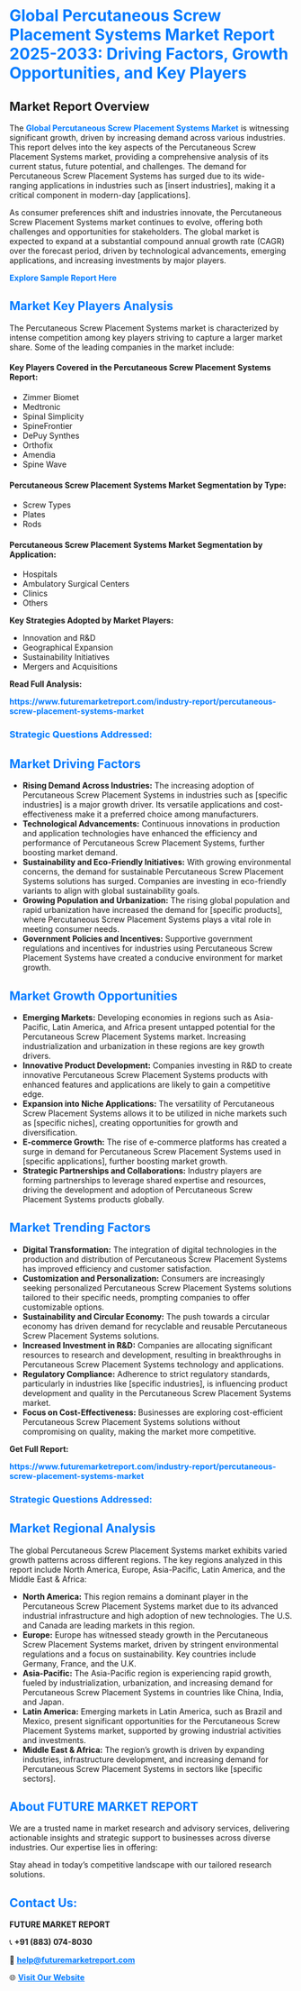 <h1 style="color: #007BFF;">Global Percutaneous Screw Placement Systems Market Report 2025-2033: Driving Factors, Growth Opportunities, and Key Players</h1>

<section id="overview">
<h2>Market Report Overview</h2>
<p>The <a href="https://www.futuremarketreport.com/industry-report/percutaneous-screw-placement-systems-market" style="color: #007BFF; text-decoration: none;"><strong>Global Percutaneous Screw Placement Systems Market</strong></a> is witnessing significant growth, driven by increasing demand across various industries. This report delves into the key aspects of the Percutaneous Screw Placement Systems market, providing a comprehensive analysis of its current status, future potential, and challenges. The demand for Percutaneous Screw Placement Systems has surged due to its wide-ranging applications in industries such as [insert industries], making it a critical component in modern-day [applications].</p>
<p>As consumer preferences shift and industries innovate, the Percutaneous Screw Placement Systems market continues to evolve, offering both challenges and opportunities for stakeholders. The global market is expected to expand at a substantial compound annual growth rate (CAGR) over the forecast period, driven by technological advancements, emerging applications, and increasing investments by major players.</p>
</section>

<section id="overview">
<p><a href="https://www.futuremarketreport.com/request-sample/reportId=77202" style="color: #007BFF; text-decoration: none;"><strong>Explore Sample Report Here</strong></a></p>
</section>

<section id="key-players">
<h2 style="color: #007BFF;">Market Key Players Analysis</h2>
<p>The Percutaneous Screw Placement Systems market is characterized by intense competition among key players striving to capture a larger market share. Some of the leading companies in the market include:</p>
<h4>Key Players Covered in the Percutaneous Screw Placement Systems Report:</h4>
<ul><li>Zimmer Biomet</li><li>Medtronic</li><li>Spinal Simplicity</li><li>SpineFrontier</li><li>DePuy Synthes</li><li>Orthofix</li><li>Amendia</li><li>Spine Wave</li></ul>
<h4>Percutaneous Screw Placement Systems Market Segmentation by Type:</h4>
<ul><li>Screw Types</li><li>Plates</li><li>Rods</li></ul>

<h4>Percutaneous Screw Placement Systems Market Segmentation by Application:</h4>
<ul><li>Hospitals</li><li>Ambulatory Surgical Centers</li><li>Clinics</li><li>Others</li></ul>
<p><strong>Key Strategies Adopted by Market Players:</strong></p>
<ul>
<li>Innovation and R&D</li>
<li>Geographical Expansion</li>
<li>Sustainability Initiatives</li>
<li>Mergers and Acquisitions</li>
</ul>
</section>

<section>
<p><strong>Read Full Analysis: </strong></p><a href="https://www.futuremarketreport.com/industry-report/percutaneous-screw-placement-systems-market" style="color: #007BFF; text-decoration: none;"><strong>https://www.futuremarketreport.com/industry-report/percutaneous-screw-placement-systems-market</strong></a>
<h3 style="color: #007BFF;">Strategic Questions Addressed:</h3>
</section>

<section id="driving-factors">
<h2 style="color: #007BFF;">Market Driving Factors</h2>
<ul>
<li><strong>Rising Demand Across Industries:</strong> The increasing adoption of Percutaneous Screw Placement Systems in industries such as [specific industries] is a major growth driver. Its versatile applications and cost-effectiveness make it a preferred choice among manufacturers.</li>
<li><strong>Technological Advancements:</strong> Continuous innovations in production and application technologies have enhanced the efficiency and performance of Percutaneous Screw Placement Systems, further boosting market demand.</li>
<li><strong>Sustainability and Eco-Friendly Initiatives:</strong> With growing environmental concerns, the demand for sustainable Percutaneous Screw Placement Systems solutions has surged. Companies are investing in eco-friendly variants to align with global sustainability goals.</li>
<li><strong>Growing Population and Urbanization:</strong> The rising global population and rapid urbanization have increased the demand for [specific products], where Percutaneous Screw Placement Systems plays a vital role in meeting consumer needs.</li>
<li><strong>Government Policies and Incentives:</strong> Supportive government regulations and incentives for industries using Percutaneous Screw Placement Systems have created a conducive environment for market growth.</li>
</ul>
</section>

<section id="growth-opportunities">
<h2 style="color: #007BFF;">Market Growth Opportunities</h2>
<ul>
<li><strong>Emerging Markets:</strong> Developing economies in regions such as Asia-Pacific, Latin America, and Africa present untapped potential for the Percutaneous Screw Placement Systems market. Increasing industrialization and urbanization in these regions are key growth drivers.</li>
<li><strong>Innovative Product Development:</strong> Companies investing in R&D to create innovative Percutaneous Screw Placement Systems products with enhanced features and applications are likely to gain a competitive edge.</li>
<li><strong>Expansion into Niche Applications:</strong> The versatility of Percutaneous Screw Placement Systems allows it to be utilized in niche markets such as [specific niches], creating opportunities for growth and diversification.</li>
<li><strong>E-commerce Growth:</strong> The rise of e-commerce platforms has created a surge in demand for Percutaneous Screw Placement Systems used in [specific applications], further boosting market growth.</li>
<li><strong>Strategic Partnerships and Collaborations:</strong> Industry players are forming partnerships to leverage shared expertise and resources, driving the development and adoption of Percutaneous Screw Placement Systems products globally.</li>
</ul>
</section>

<section id="trending-factors">
<h2 style="color: #007BFF;">Market Trending Factors</h2>
<ul>
<li><strong>Digital Transformation:</strong> The integration of digital technologies in the production and distribution of Percutaneous Screw Placement Systems has improved efficiency and customer satisfaction.</li>
<li><strong>Customization and Personalization:</strong> Consumers are increasingly seeking personalized Percutaneous Screw Placement Systems solutions tailored to their specific needs, prompting companies to offer customizable options.</li>
<li><strong>Sustainability and Circular Economy:</strong> The push towards a circular economy has driven demand for recyclable and reusable Percutaneous Screw Placement Systems solutions.</li>
<li><strong>Increased Investment in R&D:</strong> Companies are allocating significant resources to research and development, resulting in breakthroughs in Percutaneous Screw Placement Systems technology and applications.</li>
<li><strong>Regulatory Compliance:</strong> Adherence to strict regulatory standards, particularly in industries like [specific industries], is influencing product development and quality in the Percutaneous Screw Placement Systems market.</li>
<li><strong>Focus on Cost-Effectiveness:</strong> Businesses are exploring cost-efficient Percutaneous Screw Placement Systems solutions without compromising on quality, making the market more competitive.</li>
</ul>
</section>

<section>
<p><strong>Get Full Report: </strong></p><a href="https://www.futuremarketreport.com/industry-report/percutaneous-screw-placement-systems-market" style="color: #007BFF; text-decoration: none;"><strong>https://www.futuremarketreport.com/industry-report/percutaneous-screw-placement-systems-market</strong></a>
<h3 style="color: #007BFF;">Strategic Questions Addressed:</h3>
</section>


<section id="regional-analysis">
<h2 style="color: #007BFF;">Market Regional Analysis</h2>
<p>The global Percutaneous Screw Placement Systems market exhibits varied growth patterns across different regions. The key regions analyzed in this report include North America, Europe, Asia-Pacific, Latin America, and the Middle East & Africa:</p>
<ul>
<li><strong>North America:</strong> This region remains a dominant player in the Percutaneous Screw Placement Systems market due to its advanced industrial infrastructure and high adoption of new technologies. The U.S. and Canada are leading markets in this region.</li>
<li><strong>Europe:</strong> Europe has witnessed steady growth in the Percutaneous Screw Placement Systems market, driven by stringent environmental regulations and a focus on sustainability. Key countries include Germany, France, and the U.K.</li>
<li><strong>Asia-Pacific:</strong> The Asia-Pacific region is experiencing rapid growth, fueled by industrialization, urbanization, and increasing demand for Percutaneous Screw Placement Systems in countries like China, India, and Japan.</li>
<li><strong>Latin America:</strong> Emerging markets in Latin America, such as Brazil and Mexico, present significant opportunities for the Percutaneous Screw Placement Systems market, supported by growing industrial activities and investments.</li>
<li><strong>Middle East & Africa:</strong> The region’s growth is driven by expanding industries, infrastructure development, and increasing demand for Percutaneous Screw Placement Systems in sectors like [specific sectors].</li>
</ul>
</section>

<footer>
<h2 style="color: #007BFF;">About FUTURE MARKET REPORT</h2>
<p>We are a trusted name in market research and advisory services, delivering actionable insights and strategic support to businesses across diverse industries. Our expertise lies in offering:</p>

<p>Stay ahead in today’s competitive landscape with our tailored research solutions.</p>

<h2 style="color: #007BFF;">Contact Us:</h2>
<p><strong>FUTURE MARKET REPORT</strong></p>
<p>📞 <strong>+91 (883) 074-8030</strong></p>
<p>📧 <strong><a href="mailto:help@futuremarketreport.com" style="color: #007BFF;">help@futuremarketreport.com</a></strong></p>
<p>🌐 <strong><a href="https://www.futuremarketreport.com/" style="color: #007BFF;">Visit Our Website</a></strong></p>
</footer>